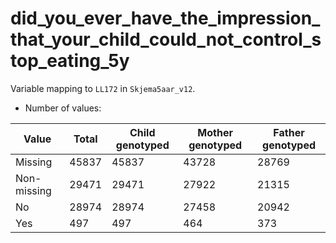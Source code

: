# did_you_ever_have_the_impression_that_your_child_could_not_control_stop_eating_5y
Variable mapping to `LL172` in `Skjema5aar_v12`.
- Number of values:

| Value | Total | Child genotyped | Mother genotyped | Father genotyped |
| ----- | ----- | --------------- | ---------------- | ---------------- |
| Missing | 45837 | 45837 | 43728 | 28769 |
| Non-missing | 29471 | 29471 | 27922 | 21315 |
| No | 28974 | 28974 | 27458 |20942 |
| Yes | 497 | 497 | 464 |373 |



